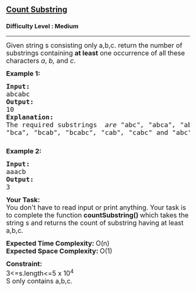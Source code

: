 <h2><a href="https://practice.geeksforgeeks.org/problems/count-substring/1?utm_source=youtube&utm_medium=collab_striver_ytdescription&utm_campaign=count-substring">Count Substring</a></h2><h3>Difficulty Level : Medium</h3><hr><div class="problems_problem_content__Xm_eO"><p><span style="font-size:18px">Given string s consisting only a,b,c. return the number of substrings&nbsp;containing&nbsp;<strong>at least</strong>&nbsp;one occurrence of all these characters&nbsp;<em>a</em>,&nbsp;<em>b,</em>&nbsp;and&nbsp;<em>c</em>.</span></p>

<p><strong><span style="font-size:18px">Example 1:</span></strong></p>

<pre><span style="font-size:18px"><strong>Input:</strong>
abcabc
<strong>Output:</strong>
10
<strong>Explanation:</strong>
The required substrings <em> are "</em>abc<em>", "</em>abca<em>", "</em>abcab<em>", "</em>abcabc<em>",
"</em>bca<em>", "</em>bcab<em>", "</em>bcabc<em>", "</em>cab<em>", "</em>cabc<em>" </em>and<em> "</em>abc<em>".</em></span>

</pre>

<p><strong><span style="font-size:18px">Example 2:</span></strong></p>

<pre><span style="font-size:18px"><strong>Input:</strong>
</span><span style="font-size:18px">aaacb
<strong>Output:</strong>
3</span></pre>

<p><strong><span style="font-size:18px">Your Task:</span></strong><br>
<span style="font-size:18px">You don't have to read input or print anything. Your task is to complete the function&nbsp;<strong>countSubstring()&nbsp;</strong>which takes the string s&nbsp;and returns the count of substring having at least a,b,c.</span></p>

<p><span style="font-size:18px"><strong>Expected Time Complexity: </strong>O(n)<br>
<strong>Expected Space Complexity:&nbsp;</strong>O(1)</span></p>

<p><strong><span style="font-size:18px">Constraint:</span></strong><br>
<span style="font-size:18px">3&lt;=s.length&lt;=5 x 10<sup>4&nbsp;&nbsp;</sup></span><br>
<span style="font-size:18px">S only contains a,b,c.</span></p>
</div>